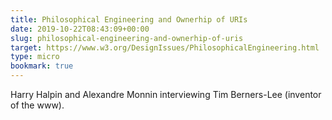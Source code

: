 ```yaml
---
title: Philosophical Engineering and Ownerhip of URIs
date: 2019-10-22T08:43:09+00:00
slug: philosophical-engineering-and-ownerhip-of-uris
target: https://www.w3.org/DesignIssues/PhilosophicalEngineering.html
type: micro
bookmark: true
---
```

Harry Halpin and Alexandre Monnin interviewing Tim Berners-Lee (inventor of the www). 